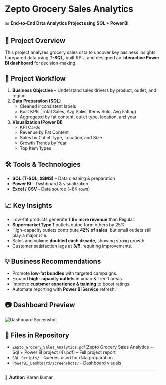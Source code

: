 # Zepto Grocery Sales Analytics

📊 **End-to-End Data Analytics Project using SQL + Power BI**

## 🚀 Project Overview
This project analyzes grocery sales data to uncover key business insights.  
I prepared data using **T-SQL**, built KPIs, and designed an **interactive Power BI dashboard** for decision-making.

## 📂 Project Workflow
1. **Business Objective** – Understand sales drivers by product, outlet, and region.
2. **Data Preparation (SQL)**  
   - Cleaned inconsistent labels  
   - Built KPIs (Total Sales, Avg Sales, Items Sold, Avg Rating)  
   - Aggregated by fat content, outlet type, location, and year
3. **Visualization (Power BI)**  
   - KPI Cards  
   - Revenue by Fat Content  
   - Sales by Outlet Type, Location, and Size  
   - Growth Trends by Year  
   - Top Item Types  

## 🛠️ Tools & Technologies
- **SQL (T-SQL, SSMS)** – Data cleaning & preparation  
- **Power BI** – Dashboard & visualization  
- **Excel / CSV** – Data source (~8K rows)  

## 📈 Key Insights
- Low-fat products generate **1.8× more revenue** than Regular.  
- **Supermarket Type 1** outlets outperform others by 25%.  
- High-capacity outlets contribute **42% of sales**, but small outlets still play a major role.  
- Sales and volume **doubled each decade**, showing strong growth.  
- Customer satisfaction lags at **3/5**, requiring improvements.

## 💡 Business Recommendations
- Promote **low-fat bundles** with targeted campaigns.  
- Expand **high-capacity outlets** in urban & Tier-1 areas.  
- Improve **customer experience & training** to boost ratings.  
- Automate reporting with **Power BI Service** refresh.  

## 📷 Dashboard Preview
![Dashboard Screenshot](PowerBI_Dashboard/screenshots/dashboard1.png)

## 📜 Files in Repository
- `Zepto_Grocery_Sales_Analytics.pdf`(Zepto Grocery Sales Analytics -- Sql + Power BI project (4).pdf) – Full project report  
- `SQL_Scripts/` – Queries used for data preparation  
- `PowerBI_Dashboard/screenshots/` – Dashboard visuals  

---
👤 **Author:** Karan Kumar
